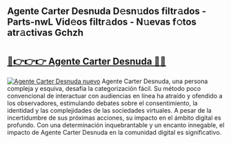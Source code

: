 ## Agente Carter Desnuda D𝚎sn𝚞dos filtr𝚊dos - Parts-nwL Vid𝚎os filtr𝚊dos - N𝚞evas f𝚘tos atr𝚊ctivas Gchzh

# <h2><a href="http://mb0ef0.tromn.icu/?c=Agente+Carter+Desnuda">🔗👉👉👉 Agente Carter Desnuda 🔗🔗</a></h2>

[![Agente Carter Desnuda nuevo](https://i.imgur.com/pEAQMta.gif)](http://mb0ef0.tromn.icu/?c=Agente+Carter+Desnuda)
Agente Carter Desnuda, una persona compleja y esquiva, desafía la categorización fácil. Su método poco convencional de interactuar con audiencias en línea ha atraído y ofendido a los observadores, estimulando debates sobre el consentimiento, la identidad y las complejidades de las sociedades virtuales. A pesar de la incertidumbre de sus próximas acciones, su impacto en el ámbito digital es profundo. Con una determinación inquebrantable y un encanto innegable, el impacto de Agente Carter Desnuda en la comunidad digital es significativo.

